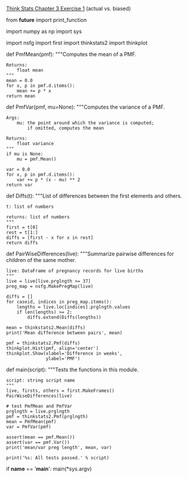 [Think Stats Chapter 3 Exercise 1](http://greenteapress.com/thinkstats2/html/thinkstats2004.html#toc31) (actual vs. biased)

>>

from __future__ import print_function

import numpy as np
import sys

import nsfg
import first
import thinkstats2
import thinkplot


def PmfMean(pmf):
    """Computes the mean of a PMF.

    Returns:
        float mean
    """
    mean = 0.0
    for x, p in pmf.d.items():
        mean += p * x
    return mean


def PmfVar(pmf, mu=None):
    """Computes the variance of a PMF.

    Args:
        mu: the point around which the variance is computed;
            if omitted, computes the mean

    Returns:
        float variance
    """
    if mu is None:
        mu = pmf.Mean()

    var = 0.0
    for x, p in pmf.d.items():
        var += p * (x - mu) ** 2
    return var


def Diffs(t):
    """List of differences between the first elements and others.

    t: list of numbers
    
    returns: list of numbers
    """
    first = t[0]
    rest = t[1:]
    diffs = [first - x for x in rest]
    return diffs


def PairWiseDifferences(live):
    """Summarize pairwise differences for children of the same mother.

    live: DataFrame of pregnancy records for live births
    """
    live = live[live.prglngth >= 37]
    preg_map = nsfg.MakePregMap(live)

    diffs = []
    for caseid, indices in preg_map.items():
        lengths = live.loc[indices].prglngth.values
        if len(lengths) >= 2:
            diffs.extend(Diffs(lengths))

    mean = thinkstats2.Mean(diffs)
    print('Mean difference between pairs', mean)

    pmf = thinkstats2.Pmf(diffs)
    thinkplot.Hist(pmf, align='center')
    thinkplot.Show(xlabel='Difference in weeks',
                   ylabel='PMF')


def main(script):
    """Tests the functions in this module.

    script: string script name
    """
    live, firsts, others = first.MakeFrames()
    PairWiseDifferences(live)

    # test PmfMean and PmfVar
    prglngth = live.prglngth
    pmf = thinkstats2.Pmf(prglngth)
    mean = PmfMean(pmf)
    var = PmfVar(pmf)

    assert(mean == pmf.Mean())
    assert(var == pmf.Var())
    print('mean/var preg length', mean, var)

    print('%s: All tests passed.' % script)


if __name__ == '__main__':
    main(*sys.argv)

